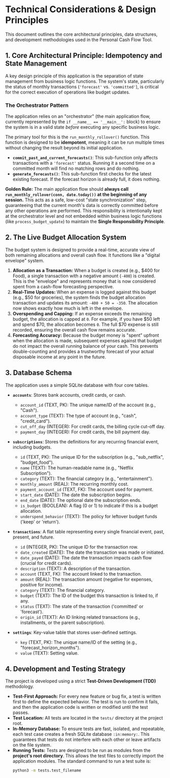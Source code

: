 # Technical Considerations & Design Principles

This document outlines the core architectural principles, data structures, and development methodologies used in the Personal Cash Flow Tool.

## 1. Core Architectural Principle: Idempotency and State Management

A key design principle of this application is the separation of state management from business logic functions. The system's state, particularly the status of monthly transactions (`'forecast'` vs. `'committed'`), is critical for the correct execution of operations like budget updates.

### The Orchestrator Pattern

The application relies on an "orchestrator" (the main application flow, currently represented by the `if __name__ == '__main__':` block) to ensure the system is in a valid state *before* executing any specific business logic.

The primary tool for this is the `run_monthly_rollover()` function. This function is designed to be **idempotent**, meaning it can be run multiple times without changing the result beyond its initial application.

-   **`commit_past_and_current_forecasts()`**: This sub-function only affects transactions with a `'forecast'` status. Running it a second time on a committed month will find no matching rows and do nothing.
-   **`generate_forecasts()`**: This sub-function first checks for the latest existing forecast. If the forecast horizon is already full, it does nothing.

**Golden Rule:** The main application flow should **always call `run_monthly_rollover(conn, date.today())` at the beginning of any session.** This acts as a safe, low-cost "state synchronization" step, guaranteeing that the current month's data is correctly committed before any other operations are performed. This responsibility is intentionally kept at the orchestrator level and not embedded within business logic functions (like `process_budget_update`) to maintain the **Single Responsibility Principle**.

## 2. The Live Budget Allocation System

The budget system is designed to provide a real-time, accurate view of both remaining allocations and overall cash flow. It functions like a "digital envelope" system.

1.  **Allocation as a Transaction:** When a budget is created (e.g., $400 for Food), a single transaction with a negative amount (`-400`) is created. This is the "envelope" and represents money that is now considered spent from a cash-flow forecasting perspective.
2.  **Real-Time Updates:** When an expense is logged against this budget (e.g., $50 for groceries), the system finds the budget allocation transaction and updates its amount: `-400 + 50 = -350`. The allocation now shows exactly how much is left in the envelope.
3.  **Overspending and Capping:** If an expense exceeds the remaining budget, the allocation is capped at `0`. For example, if you have $50 left and spend $70, the allocation becomes `0`. The full $70 expense is still recorded, ensuring the overall cash flow remains accurate.
4.  **Forecasting Accuracy:** Because the budget money is "spent" upfront when the allocation is made, subsequent expenses against that budget do not impact the overall running balance of your cash. This prevents double-counting and provides a trustworthy forecast of your actual disposable income at any point in the future.

## 3. Database Schema

The application uses a simple SQLite database with four core tables.

-   **`accounts`**: Stores bank accounts, credit cards, or cash.
    -   `account_id` (TEXT, PK): The unique name/ID of the account (e.g., "Cash").
    -   `account_type` (TEXT): The type of account (e.g., "cash", "credit_card").
    -   `cut_off_day` (INTEGER): For credit cards, the billing cycle cut-off day.
    -   `payment_day` (INTEGER): For credit cards, the bill payment day.

-   **`subscriptions`**: Stores the definitions for any recurring financial event, including budgets.
    -   `id` (TEXT, PK): The unique ID for the subscription (e.g., "sub_netflix", "budget_food").
    -   `name` (TEXT): The human-readable name (e.g., "Netflix Subscription").
    -   `category` (TEXT): The financial category (e.g., "entertainment").
    -   `monthly_amount` (REAL): The recurring monthly cost.
    -   `payment_account_id` (TEXT, FK): The account used for payment.
    -   `start_date` (DATE): The date the subscription begins.
    -   `end_date` (DATE): The optional date the subscription ends.
    -   `is_budget` (BOOLEAN): A flag (0 or 1) to indicate if this is a budget allocation.
    -   `underspend_behavior` (TEXT): The policy for leftover budget funds ('keep' or 'return').

-   **`transactions`**: A flat table representing every single financial event, past, present, and future.
    -   `id` (INTEGER, PK): The unique ID for the transaction row.
    -   `date_created` (DATE): The date the transaction was made or initiated.
    -   `date_payed` (DATE): The date the transaction impacts cash flow (crucial for credit cards).
    -   `description` (TEXT): A description of the transaction.
    -   `account` (TEXT, FK): The account linked to the transaction.
    -   `amount` (REAL): The transaction amount (negative for expenses, positive for income).
    -   `category` (TEXT): The financial category.
    -   `budget` (TEXT): The ID of the budget this transaction is linked to, if any.
    -   `status` (TEXT): The state of the transaction ('committed' or 'forecast').
    -   `origin_id` (TEXT): An ID linking related transactions (e.g., installments, or the parent subscription).

-   **`settings`**: Key-value table that stores user-defined settings.
    -   `key` (TEXT, PK): The unique name/ID of the setting (e.g., "forecast_horizon_months").
    -   `value` (TEXT): Setting value.

## 4. Development and Testing Strategy

The project is developed using a strict **Test-Driven Development (TDD)** methodology.

-   **Test-First Approach:** For every new feature or bug fix, a test is written first to define the expected behavior. The test is run to confirm it fails, and then the application code is written or modified until the test passes.
-   **Test Location:** All tests are located in the `tests/` directory at the project root.
-   **In-Memory Database:** To ensure tests are fast, isolated, and repeatable, each test case creates a fresh SQLite database `:in:memory:`. This guarantees that tests do not interfere with each other or leave artifacts on the file system.
-   **Running Tests:** Tests are designed to be run as modules from the **project's root directory**. This allows the test files to correctly import the application modules. The standard command to run a test suite is:
    ```bash
    python3 -m tests.test_filename
    ```
